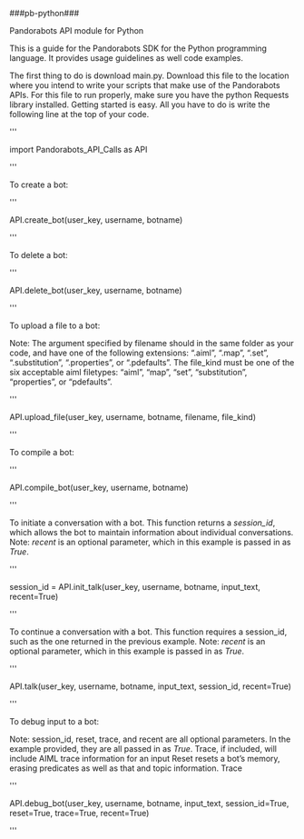 ###pb-python###

Pandorabots API module for Python

﻿This is a guide for the Pandorabots SDK for the Python programming language. It provides usage guidelines as well code examples.

The first thing to do is download main.py. Download this file to the location where you intend to write your scripts that make use of the Pandorabots APIs. For this file to run properly, make sure you have the python Requests library installed. Getting started is easy. All you have to do is write the following line at the top of your code.

'''

import Pandorabots_API_Calls as API

'''

To create a bot:

'''

API.create_bot(user_key, username, botname)

'''

To delete a bot:

'''

API.delete_bot(user_key, username, botname)

'''

To upload a file to a bot:

Note: The argument specified by filename should in the same folder as your code, and have one of the following extensions: “.aiml”, “.map”, “.set”, “.substitution”, “.properties”, or “.pdefaults”. The file_kind must be one of the six acceptable aiml filetypes: “aiml”, “map”, “set”, “substitution”, “properties”, or “pdefaults”.

'''

API.upload_file(user_key, username, botname, filename, file_kind)

'''

To compile a bot:

'''

API.compile_bot(user_key, username, botname)

'''

To initiate a conversation with a bot. This function returns a _session_id_, which allows the bot to maintain information about individual conversations. Note: _recent_ is an optional parameter, which in this example is passed in as _True_.

'''

session_id = API.init_talk(user_key, username, botname, input_text, recent=True)

'''


To continue a conversation with a bot. This function requires a session_id, such as the one returned in the previous example. Note: _recent_ is an optional parameter, which in this example is passed in as _True_.

'''

API.talk(user_key, username, botname, input_text, session_id, recent=True)

'''

To debug input to a bot:

Note: session_id, reset, trace, and recent  are all optional parameters. In the example provided, they are all passed in as _True_. Trace, if included, will include AIML trace information for an input  Reset resets a bot’s memory, erasing predicates as well as that and topic information. Trace 

'''

API.debug_bot(user_key, username, botname, input_text, session_id=True, reset=True, trace=True, recent=True)

'''




 



